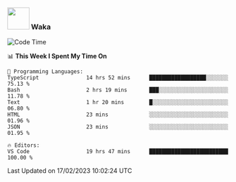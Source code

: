 ### <img src="https://media.giphy.com/media/VgCDAzcKvsR6OM0uWg/giphy.gif" width="50"> Waka

  <!--START_SECTION:waka-->
![Code Time](http://img.shields.io/badge/Code%20Time-1%2C278%20hrs%2016%20mins-blue)

📊 **This Week I Spent My Time On** 

```text
💬 Programming Languages: 
TypeScript               14 hrs 52 mins      ██████████████████░░░░░░░   75.13 % 
Bash                     2 hrs 19 mins       ███░░░░░░░░░░░░░░░░░░░░░░   11.78 % 
Text                     1 hr 20 mins        █░░░░░░░░░░░░░░░░░░░░░░░░   06.80 % 
HTML                     23 mins             ░░░░░░░░░░░░░░░░░░░░░░░░░   01.96 % 
JSON                     23 mins             ░░░░░░░░░░░░░░░░░░░░░░░░░   01.95 % 

🔥 Editors: 
VS Code                  19 hrs 47 mins      █████████████████████████   100.00 % 

```


 Last Updated on 17/02/2023 10:02:24 UTC
<!--END_SECTION:waka-->
